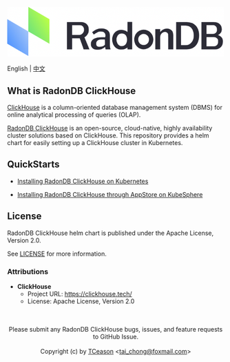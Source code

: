 
![](Document/_images/logo_radondb.png)
 
 English | [中文](README_zh.md) 

## What is RadonDB ClickHouse

[ClickHouse](https://clickhouse.tech/) is a column-oriented database management system (DBMS) for online analytical processing of queries (OLAP). 

[RadonDB ClickHouse](https://github.com/radondb/clickhouse-cluster-helm) is an open-source, cloud-native, highly availability cluster solutions based on ClickHouse. This repository provides a helm chart for easily setting up a ClickHouse cluster in Kubernetes. 

## QuickStarts

- [Installing RadonDB ClickHouse on Kubernetes](/Document/Kubernetes/deploy_radondb-ClickHouse_on_kubernetes.md)

- [Installing  RadonDB ClickHouse through AppStore on KubeSphere](/Document/KubeSphere/deploy_radondb-ClickHouse_on_kubesphere_appstore.md)

## License

RadonDB ClickHouse helm chart is published under the Apache License, Version 2.0. 

See [LICENSE](/LICENSE) for more information.

### Attributions

  * **ClickHouse**
    * Project URL: https://clickhouse.tech/
    * License: Apache License, Version 2.0

<p align="center">
<br/><br/>
Please submit any RadonDB ClickHouse bugs, issues, and feature requests to GitHub Issue.
<br/><br/>
Copyright (c) by <a href="https://tceason.github.io/)">TCeason</a> &lt;<a href="tai_chong@foxmail.com)">tai_chong@foxmail.com</a>&gt;
<br/>
</a>
</p>
